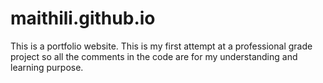 # maithili.github.io
This is a portfolio website. 
This is my first attempt at a professional grade project so all the comments in the code are for my understanding and learning purpose.
